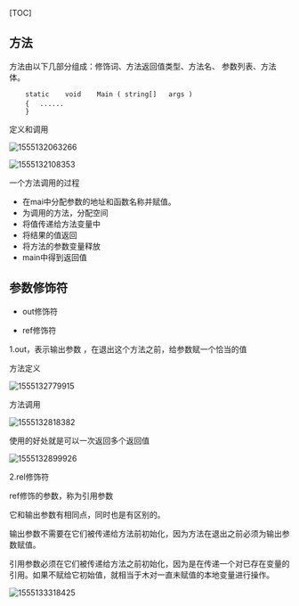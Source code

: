 [TOC]



## 方法

方法由以下几部分组成：修饰词、方法返回值类型、方法名、 参数列表、方法体。

```
    static    void    Main ( string[]   args )
    { 　......
    }
```

定义和调用

![1555132063266](c#笔记图片/1555132063266.png)

![1555132108353](E:\专题\c#\c#笔记图片\1555132108353.png)

一个方法调用的过程

- 在mai中分配参数的地址和函数名称并赋值。
- 为调用的方法，分配空间
- 将值传递给方法变量中
- 将结果的值返回
- 将方法的参数变量释放
- main中得到返回值





## 参数修饰符

- out修饰符

- ref修饰符

1.out，表示输出参数 ，在退出这个方法之前，给参数赋一个恰当的值

方法定义

![1555132779915](c#笔记图片/1555132779915.png)

方法调用

![1555132818382](c#笔记图片/1555132818382.png)

使用的好处就是可以一次返回多个返回值

![1555132899926](c#笔记图片/1555132899926.png)

2.rel修饰符

ref修饰的参数，称为引用参数

它和输出参数有相同点，同时也是有区别的。

输出参数不需要在它们被传递给方法前初始化，因为方法在退出之前必须为输出参数赋值。

引用参数必须在它们被传递给方法之前初始化，因为是在传递一个对已存在变量的引用。如果不赋给它初始值，就相当于木对一直未赋值的本地变量进行操作。

![1555133318425](c#笔记图片/1555133318425.png)